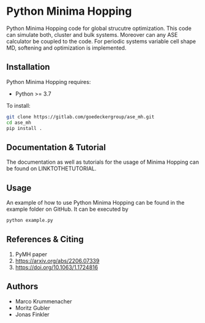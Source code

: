 # Python Minima Hopping
Python Minima Hopping code for global strucutre optimization. This code can simulate both, cluster and bulk systems. Moreover can any ASE calculator be coupled to the code. For periodic systems variable cell shape MD, softening and optimization is implemented. 

## Installation
Python Minima Hopping requires:
* Python >= 3.7 

To install:
```bash 
git clone https://gitlab.com/goedeckergroup/ase_mh.git
cd ase_mh
pip install .
```

## Documentation & Tutorial
The documentation as well as tutorials for the usage of Minima Hopping can be found on LINKTOTHETUTORIAL.

## Usage
An example of how to use Python Minima Hopping can be found in the example folder on GitHub. It can be executed by
```bash
python example.py
```

## References & Citing
1. PyMH paper
2. https://arxiv.org/abs/2206.07339
3. https://doi.org/10.1063/1.1724816


## Authors
* Marco Krummenacher
* Moritz Gubler
* Jonas Finkler





